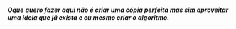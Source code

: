 ##### Oque quero fazer aqui não é criar uma cópia perfeita mas sim aproveitar uma ideia que já exista e eu mesmo criar o algoritmo.
